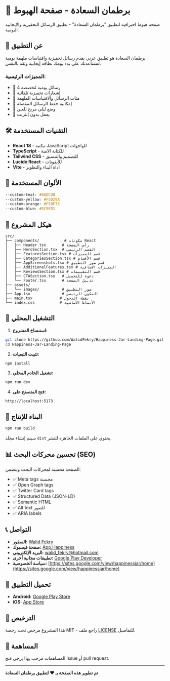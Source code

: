 # 🌟 برطمان السعادة - صفحة الهبوط

صفحة هبوط احترافية لتطبيق "برطمان السعادة" - تطبيق الرسائل التحفيزية والإيجابية اليومية.

## 📱 عن التطبيق

برطمان السعادة هو تطبيق عربي يقدم رسائل تحفيزية واقتباسات ملهمة يومية لمساعدتك على بدء يومك بطاقة إيجابية وثقة بالنفس.

### المميزات الرئيسية:
- 🔹 4 رسائل يومية مُخصصة
- 🔹 إشعارات تحفيزية تلقائية
- 🔹 مئات الرسائل والاقتباسات الملهمة
- 🔹 إمكانية حفظ الرسائل المفضلة
- 🔹 وضع ليلي مريح للعين
- 🔹 يعمل بدون إنترنت

## 🛠️ التقنيات المستخدمة

- **React 18** - مكتبة JavaScript للواجهات
- **TypeScript** - للكتابة الآمنة
- **Tailwind CSS** - للتصميم والتنسيق
- **Lucide React** - للأيقونات
- **Vite** - أداة البناء والتطوير

## 🎨 الألوان المستخدمة

```css
--custom-teal: #9ADCD8
--custom-yellow: #F5D29A
--custom-orange: #F58F73
--custom-blue: #5C9FD1
```

## 📁 هيكل المشروع

```
src/
├── components/           # مكونات React
│   ├── Header.tsx       # رأس الصفحة
│   ├── HeroSection.tsx  # القسم الرئيسي
│   ├── FeaturesSection.tsx # قسم المميزات
│   ├── CategoriesSection.tsx # قسم الأقسام
│   ├── AppScreenshots.tsx # قسم صور التطبيق
│   ├── AdditionalFeatures.tsx # المميزات الإضافية
│   ├── ReviewsSection.tsx # قسم التقييمات
│   ├── CTASection.tsx   # دعوة للتحميل
│   └── Footer.tsx       # تذييل الصفحة
├── assets/
│   └── images/          # صور التطبيق
├── App.tsx              # المكون الرئيسي
├── main.tsx            # نقطة الدخول
└── index.css           # الأنماط الأساسية
```

## 🚀 التشغيل المحلي

1. **استنساخ المشروع:**
```bash
git clone https://github.com/WalidFekry/Happiness-Jar-Landing-Page.git
cd Happiness-Jar-Landing-Page
```

2. **تثبيت التبعيات:**
```bash
npm install
```

3. **تشغيل الخادم المحلي:**
```bash
npm run dev
```

4. **فتح المتصفح على:**
```
http://localhost:5173
```

## 🔧 البناء للإنتاج

```bash
npm run build
```

سيتم إنشاء مجلد `dist` يحتوي على الملفات الجاهزة للنشر.

## 📊 تحسين محركات البحث (SEO)

الصفحة محسنة لمحركات البحث وتتضمن:

- ✅ Meta tags محسنة
- ✅ Open Graph tags
- ✅ Twitter Card tags
- ✅ Structured Data (JSON-LD)
- ✅ Semantic HTML
- ✅ Alt text للصور
- ✅ ARIA labels

## 📞 التواصل

- **المطور:** [Walid Fekry](https://walid-fekry.com)
- **صفحة فيسبوك:** [App.Happiness](https://www.facebook.com/App.Happiness)
- **البريد الإلكتروني:** walid_fekry@hotmail.com
- **تطبيقات مجانية أخرى:** [Google Play Developer](https://play.google.com/store/apps/dev?id=6257553101128037563)
- **سياسة الخصوصية:** [https://sites.google.com/view/happinessjar/home](https://sites.google.com/view/happinessjar/home)

## 📱 تحميل التطبيق

- **Android:** [Google Play Store](https://play.google.com/store/apps/details?id=com.jar.happiness)
- **iOS:** [App Store](https://apps.apple.com/us/app/%D8%A8%D8%B1%D8%B7%D9%85%D8%A7%D9%86-%D8%A7%D9%84%D8%B3%D8%B9%D8%A7%D8%AF%D8%A9-%D8%B1%D9%81%D9%8A%D9%82%D9%83-%D8%A7%D9%84%D9%8A%D9%88%D9%85%D9%8A/id6565808195)

## 📄 الترخيص

هذا المشروع مرخص تحت رخصة MIT - راجع ملف [LICENSE](LICENSE) للتفاصيل.

## 🤝 المساهمة

المساهمات مرحب بها! يرجى فتح issue أو pull request.

---

**تم تطوير هذه الصفحة بـ ❤️ لتطبيق برطمان السعادة**